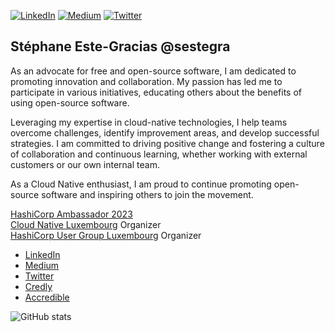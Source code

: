 [![LinkedIn](https://img.shields.io/badge/linkedin-%230077B5.svg?style=for-the-badge&logo=linkedin&logoColor=white)](https://linkedin.com/in/sestegra)
[![Medium](https://img.shields.io/badge/Medium-12100E?style=for-the-badge&logo=medium&logoColor=white)](https://medium.com/@sestegra)
[![Twitter](https://img.shields.io/badge/Twitter-%231DA1F2.svg?style=for-the-badge&logo=Twitter&logoColor=white)](https://twitter.com/@sestegra)

## Stéphane Este-Gracias @sestegra
As an advocate for free and open-source software, I am dedicated to promoting innovation and collaboration. My passion has led me to participate in various initiatives, educating others about the benefits of using open-source software.

Leveraging my expertise in cloud-native technologies, I help teams overcome challenges, identify improvement areas, and develop successful strategies. I am committed to driving positive change and fostering a culture of collaboration and continuous learning, whether working with external customers or our own internal team.

As a Cloud Native enthusiast, I am proud to continue promoting open-source software and inspiring others to join the movement.

[HashiCorp Ambassador 2023](https://www.credly.com/badges/725d095c-a768-43a5-92b3-108b0e631e05)</br> 
[Cloud Native Luxembourg](https://community.cncf.io/luxembourg/) Organizer</br> 
[HashiCorp User Group Luxembourg](https://www.meetup.com/luxembourg-hashicorp-user-group/) Organizer</br> 

* [LinkedIn](https://linkedin.com/in/sestegra)
* [Medium](https://medium.com/@sestegra)
* [Twitter](https://twitter.com/sestegra)
* [Credly](https://www.credly.com/users/stephane-este-gracias) 
* [Accredible](https://credential.net/profile/stephane-este-gracias/wallet)

![GitHub stats](https://github-readme-stats.vercel.app/api?username=sestegra&show_icons=true&theme=highcontrast)
